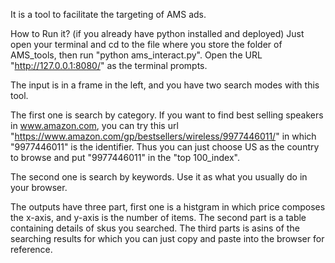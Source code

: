 It is a tool to facilitate the targeting of AMS ads.

How to Run it? (if you already have python installed and deployed) Just open your terminal and cd to the file where you store the folder of AMS_tools, then run "python ams_interact.py". Open the URL "http://127.0.0.1:8080/" as the terminal prompts.

The input is in a frame in the left, and you have two search modes with this tool.

The first one is search by category. If you want to find best selling speakers in www.amazon.com, you can try this url "https://www.amazon.com/gp/bestsellers/wireless/9977446011/" in which "9977446011" is the identifier. Thus you can just choose US as the country to browse and put "9977446011" in the "top 100_index".

The second one is search by keywords. Use it as what you usually do in your browser.

The outputs have three part, first one is a histgram in which price composes the x-axis, and y-axis is the number of items. The second part is a table containing details of skus you searched. The third parts is asins of the searching results for which you can just copy and paste into the browser for reference.
